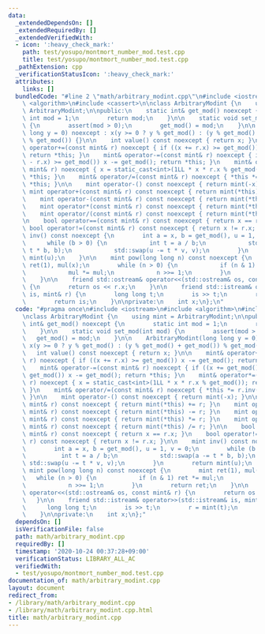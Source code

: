 ```yaml
---
data:
  _extendedDependsOn: []
  _extendedRequiredBy: []
  _extendedVerifiedWith:
  - icon: ':heavy_check_mark:'
    path: test/yosupo/montmort_number_mod.test.cpp
    title: test/yosupo/montmort_number_mod.test.cpp
  _pathExtension: cpp
  _verificationStatusIcon: ':heavy_check_mark:'
  attributes:
    links: []
  bundledCode: "#line 2 \"math/arbitrary_modint.cpp\"\n#include <iostream>\n#include\
    \ <algorithm>\n#include <cassert>\n\nclass ArbitraryModint {\n    using mint =\
    \ ArbitraryModint;\n\npublic:\n    static int& get_mod() noexcept {\n        static\
    \ int mod = 1;\n        return mod;\n    }\n\n    static void set_mod(int mod)\
    \ {\n        assert(mod > 0);\n        get_mod() = mod;\n    }\n\n    ArbitraryModint(long\
    \ long y = 0) noexcept : x(y >= 0 ? y % get_mod() : (y % get_mod() + get_mod())\
    \ % get_mod()) {}\n\n    int value() const noexcept { return x; }\n\n    mint&\
    \ operator+=(const mint& r) noexcept { if ((x += r.x) >= get_mod()) x -= get_mod();\
    \ return *this; }\n    mint& operator-=(const mint& r) noexcept { if ((x += get_mod()\
    \ - r.x) >= get_mod()) x -= get_mod(); return *this; }\n    mint& operator*=(const\
    \ mint& r) noexcept { x = static_cast<int>(1LL * x * r.x % get_mod()); return\
    \ *this; }\n    mint& operator/=(const mint& r) noexcept { *this *= r.inv(); return\
    \ *this; }\n\n    mint operator-() const noexcept { return mint(-x); }\n\n   \
    \ mint operator+(const mint& r) const noexcept { return mint(*this) += r; }\n\
    \    mint operator-(const mint& r) const noexcept { return mint(*this) -= r; }\n\
    \    mint operator*(const mint& r) const noexcept { return mint(*this) *= r; }\n\
    \    mint operator/(const mint& r) const noexcept { return mint(*this) /= r; }\n\
    \n    bool operator==(const mint& r) const noexcept { return x == r.x; }\n   \
    \ bool operator!=(const mint& r) const noexcept { return x != r.x; }\n\n    mint\
    \ inv() const noexcept {\n        int a = x, b = get_mod(), u = 1, v = 0;\n  \
    \      while (b > 0) {\n            int t = a / b;\n            std::swap(a -=\
    \ t * b, b);\n            std::swap(u -= t * v, v);\n        }\n        return\
    \ mint(u);\n    }\n\n    mint pow(long long n) const noexcept {\n        mint\
    \ ret(1), mul(x);\n        while (n > 0) {\n            if (n & 1) ret *= mul;\n\
    \            mul *= mul;\n            n >>= 1;\n        }\n        return ret;\n\
    \    }\n\n    friend std::ostream& operator<<(std::ostream& os, const mint& r)\
    \ {\n        return os << r.x;\n    }\n\n    friend std::istream& operator>>(std::istream&\
    \ is, mint& r) {\n        long long t;\n        is >> t;\n        r = mint(t);\n\
    \        return is;\n    }\n\nprivate:\n    int x;\n};\n"
  code: "#pragma once\n#include <iostream>\n#include <algorithm>\n#include <cassert>\n\
    \nclass ArbitraryModint {\n    using mint = ArbitraryModint;\n\npublic:\n    static\
    \ int& get_mod() noexcept {\n        static int mod = 1;\n        return mod;\n\
    \    }\n\n    static void set_mod(int mod) {\n        assert(mod > 0);\n     \
    \   get_mod() = mod;\n    }\n\n    ArbitraryModint(long long y = 0) noexcept :\
    \ x(y >= 0 ? y % get_mod() : (y % get_mod() + get_mod()) % get_mod()) {}\n\n \
    \   int value() const noexcept { return x; }\n\n    mint& operator+=(const mint&\
    \ r) noexcept { if ((x += r.x) >= get_mod()) x -= get_mod(); return *this; }\n\
    \    mint& operator-=(const mint& r) noexcept { if ((x += get_mod() - r.x) >=\
    \ get_mod()) x -= get_mod(); return *this; }\n    mint& operator*=(const mint&\
    \ r) noexcept { x = static_cast<int>(1LL * x * r.x % get_mod()); return *this;\
    \ }\n    mint& operator/=(const mint& r) noexcept { *this *= r.inv(); return *this;\
    \ }\n\n    mint operator-() const noexcept { return mint(-x); }\n\n    mint operator+(const\
    \ mint& r) const noexcept { return mint(*this) += r; }\n    mint operator-(const\
    \ mint& r) const noexcept { return mint(*this) -= r; }\n    mint operator*(const\
    \ mint& r) const noexcept { return mint(*this) *= r; }\n    mint operator/(const\
    \ mint& r) const noexcept { return mint(*this) /= r; }\n\n    bool operator==(const\
    \ mint& r) const noexcept { return x == r.x; }\n    bool operator!=(const mint&\
    \ r) const noexcept { return x != r.x; }\n\n    mint inv() const noexcept {\n\
    \        int a = x, b = get_mod(), u = 1, v = 0;\n        while (b > 0) {\n  \
    \          int t = a / b;\n            std::swap(a -= t * b, b);\n           \
    \ std::swap(u -= t * v, v);\n        }\n        return mint(u);\n    }\n\n   \
    \ mint pow(long long n) const noexcept {\n        mint ret(1), mul(x);\n     \
    \   while (n > 0) {\n            if (n & 1) ret *= mul;\n            mul *= mul;\n\
    \            n >>= 1;\n        }\n        return ret;\n    }\n\n    friend std::ostream&\
    \ operator<<(std::ostream& os, const mint& r) {\n        return os << r.x;\n \
    \   }\n\n    friend std::istream& operator>>(std::istream& is, mint& r) {\n  \
    \      long long t;\n        is >> t;\n        r = mint(t);\n        return is;\n\
    \    }\n\nprivate:\n    int x;\n};"
  dependsOn: []
  isVerificationFile: false
  path: math/arbitrary_modint.cpp
  requiredBy: []
  timestamp: '2020-10-24 00:37:28+09:00'
  verificationStatus: LIBRARY_ALL_AC
  verifiedWith:
  - test/yosupo/montmort_number_mod.test.cpp
documentation_of: math/arbitrary_modint.cpp
layout: document
redirect_from:
- /library/math/arbitrary_modint.cpp
- /library/math/arbitrary_modint.cpp.html
title: math/arbitrary_modint.cpp
---
```

